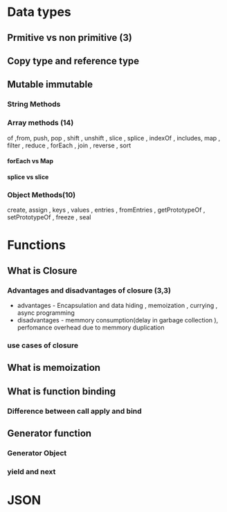 
# Data types

## Prmitive vs non primitive (3)
## Copy type and reference type
## Mutable immutable 
### String Methods
### Array methods (14)
of ,from, push, pop , shift , unshift , slice , splice , indexOf , includes, map , filter , reduce , forEach , join , reverse , sort 
#### forEach vs Map
#### splice vs slice 

### Object Methods(10) 
create, assign , keys , values , entries , fromEntries , getPrototypeOf , setPrototypeOf , freeze , seal  
# Functions 
## What is Closure 
### Advantages and disadvantages of closure (3,3)
- advantages - Encapsulation and data hiding , memoization , currying , async programming 
- disadvantages - memmory consumption(delay in garbage collection ), perfomance overhead due to memmory duplication  
### use cases of closure 
## What is memoization  
## What is function binding 
### Difference between call apply and bind 
## Generator function
### Generator Object
### yield and next 
# JSON 

